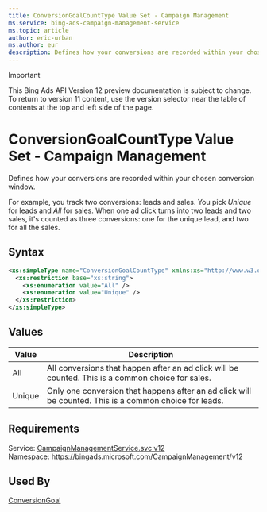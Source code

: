 ```yaml
---
title: ConversionGoalCountType Value Set - Campaign Management
ms.service: bing-ads-campaign-management-service
ms.topic: article
author: eric-urban
ms.author: eur
description: Defines how your conversions are recorded within your chosen conversion window.
---
```

> [!IMPORTANT]
> This Bing Ads API Version 12 preview documentation is subject to change. To return to version 11 content, use the version selector near the table of contents at the top and left side of the page.

# ConversionGoalCountType Value Set - Campaign Management
Defines how your conversions are recorded within your chosen conversion window.

For example, you track two conversions: leads and sales. You pick *Unique* for leads and *All* for sales. When one ad click turns into two leads and two sales, it's counted as three conversions: one for the unique lead, and two for all the sales. 

## Syntax
```xml
<xs:simpleType name="ConversionGoalCountType" xmlns:xs="http://www.w3.org/2001/XMLSchema">
  <xs:restriction base="xs:string">
    <xs:enumeration value="All" />
    <xs:enumeration value="Unique" />
  </xs:restriction>
</xs:simpleType>
```

## <a name="values"></a>Values

|Value|Description|
|-----------|---------------|
|<a name="all"></a>All|All conversions that happen after an ad click will be counted. This is a common choice for sales.|
|<a name="unique"></a>Unique|Only one conversion that happens after an ad click will be counted. This is a common choice for leads.|

## Requirements
Service: [CampaignManagementService.svc v12](https://campaign.api.bingads.microsoft.com/Api/Advertiser/CampaignManagement/v11/CampaignManagementService.svc)  
Namespace: https\://bingads.microsoft.com/CampaignManagement/v12  

## Used By
[ConversionGoal](conversiongoal.md)  
